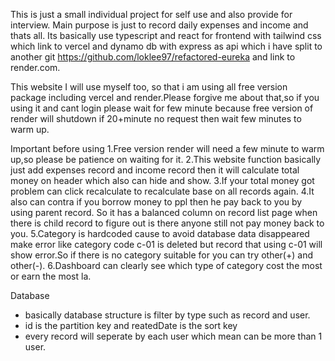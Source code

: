 This is just a small individual project for self use and also  provide for interview.
Main purpose is just to record daily expenses and income and thats all.
Its basically use typescript and react for frontend with tailwind css which link to vercel and dynamo db with express as api which i have split to another git https://github.com/loklee97/refactored-eureka and link to render.com.

This website I will use myself too, so that i am using all free version package including vercel and render.Please forgive me about that,so if you using it and cant login please wait for few minute because free version of render will shutdown if 20+minute no request then wait few minutes to warm up.

Important before using 
1.Free version render will need a few minute to warm up,so please be patience on waiting for it.
2.This website function basically just add expenses record and income record then it will calculate total money on header which also can hide and show.
3.If your total money got problem can click recalculate to recalculate base on all records again.
4.It also can contra if you borrow money to ppl then he pay back to you by using parent record. So it has a balanced column on record list page when there is child record to figure out is there anyone still not pay money back to you.
5.Category is hardcoded cause to avoid database data disappeared make error like category code c-01 is deleted but record that using c-01 will show error.So if there is no category suitable for you can try other(+) and other(-).
6.Dashboard can clearly see which type of category cost the most or earn the most la.

Database
- basically database structure is filter by type such as record and user.
- id is the partition key and reatedDate is the sort key
- every record will seperate by each user which mean can be more than 1 user.

